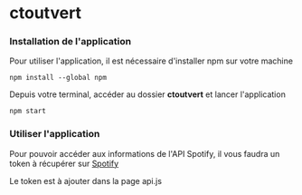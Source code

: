 # ctoutvert

### Installation de l'application

Pour utiliser l'application, il est nécessaire d'installer npm sur votre machine 

`npm install --global npm`

Depuis votre terminal, accéder au dossier **ctoutvert** et lancer l'application

`npm start`

### Utiliser l'application

Pour pouvoir accéder aux informations de l'API Spotify, il vous faudra un token à récupérer sur [Spotify](https://developer.spotify.com/console/get-artist-albums/?id=0TnOYISbd1XYRBk9myaseg&include_groups=album&market=&limit=&offset=)

Le token est à ajouter dans la page api.js
